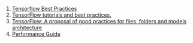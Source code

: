 1. [Tensorflow Best Practices](https://github.com/aicodes/tf-bestpractice )
2. [TensorFlow tutorials and best practices.](https://github.com/vahidk/EffectiveTensorflow )
3. [TensorFlow: A proposal of good practices for files, folders and models architecture](https://blog.metaflow.fr/tensorflow-a-proposal-of-good-practices-for-files-folders-and-models-architecture-f23171501ae3 )
5. [Performance Guide](https://www.tensorflow.org/performance/performance_guide )